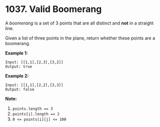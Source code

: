 # 1037. Valid Boomerang

A *boomerang* is a set of 3 points that are all distinct and **not** in a straight line.

Given a list of three points in the plane, return whether these points are a boomerang.

**Example 1:**

```()
Input: [[1,1],[2,3],[3,2]]
Output: true
```

**Example 2:**

```()
Input: [[1,1],[2,2],[3,3]]
Output: false
```

**Note:**

1. `points.length == 3`
2. `points[i].length == 2`
3. `0 <= points[i][j] <= 100`
